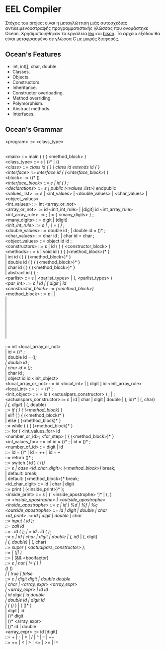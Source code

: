 # EEL Compiler

Στόχος του project είναι η μεταγλώττιση μιάς αυτοσχέδιας αντικειμενοοστραφής
προγραμματιστικής γλώσσας που ονομάστηκε Ocean. Χρησιμοποιήθηκαν τα εργαλεία
[lex](https://silcnitc.github.io/lex.html) και [bison](https://www.gnu.org/software/bison/).
Το αρχείο εξόδου θα είναι μεταφρασμένο σε γλώσσα C με μικρές διαφορές.


## Ocean's Features

* int, int[], char, double.
* Classes.
* Objects.
* Constructors.
* Inheritance.
* Constructor overloading.
* Method overriding.
* Polymorphism.
* Abstract methods.
* Interfaces.

## Ocean's Grammar

\<program>	::= <class_type> <main><br/>
\<main>			::= main ( ) { <method_block> }<br/>
\<class_type>		::= ε | (<class>)* | (<interface>)*<br/>
\<class>			::= class id { <block> } | class id extends id { <block> }<br/>
\<interface>			::= interface id { (<interface_block>)* }<br/>
\<block>			::= <declarations> (<constructors>)* (<methods>)*<br/>
\<interface_block>		::= ε | id ( ) ;<br/>
\<declarations>		::= ε | public (<values_list>)* endpublic<br/>
\<values_list>		::= ε | <int_values> | <double_values> | <char_values> | <object_values><br/>
\<int_values>		::= int <array_or_not><br/>
\<array_or_not>		::= id <init_int_rule> | [digit] id <int_array_rule><br/>
\<int_array_rule>		::= ; | = { <many_digits> } ;<br/>
\<many_digits>		::= digit | (digit)*<br/>
\<init_int_rule>		::= ε | ; | = ( <expression> )* ;<br/>
\<double_values>		::= double id ; | double id = (<expression>)* ;<br/>
\<char_values>		::= char id ; | char id = char ;<br/>
\<object_values>		::= object id id ;<br/>
\<constructors>		::= ε | id (  <parlist> ) { <constructor_block> }<br/>
\<methods>			::= ε | void id ( <parlist> ) { (<method_block>)* }<br/>
                |  int id ( <parlist> ) { (<method_block>)* }<br/>
                | double id ( <parlist> ) { (<method_block>)* }<br/>
                | char id ( <parlist> ) { (<method_block>)* }<br/>
                | abstract id ( ) ;<br/>
\<parlist>			::= ε | <parlist_types> | (, <parlist_types> )*<br/>
\<par_int>			::= ε | id | [ digit ] id<br/>
\<constructor_block>	::= (<method_block>)*<br/>
\<method_block>		::= ε |  <assignment> |<br/>
					<ifstat> |<br/>
					<whilestat> |<br/>
					<switchstat> |<br/>
					<forstat> |<br/>
					<callstat> |<br/>
					<returnstat> |<br/>
					<inputstat> |<br/>
					<printstat> |<br/>
					<super><br/>
<assignment>		::= int <local_array_or_not><br/>
					| id = (<expression>)* ;<br/>
					| double id = (<expression>)*;<br/>
					| double id ;<br/>
          | char id = (<expression>)*;<br/>
					| char id ;<br/>
					| object id id <init_object><br/>
<local_array_or_not>	::= id <local_int> | [ digit ] id <init_array_rule><br/>
<local_int>			::= ; | = (<expression>)* ;<br/>
<init_object>		::= = id ( <actualpars_constructor> ) ; | ;<br/>
<actualspars_constructor>::= ε | id | char | digit | double | (, id)* | (, char)*<br/>
          | (,  digit)* | (, double)*<br/>
<ifstat>			::= if ( <condition> ) { (<method_block)* }<br/>
					| elif ( <condition> ) { (<method_block)* }<br/>
					| else { (<method_block)* }<br/>
<whilestat>			::= while ( <condition> )  { (<method_block)* }<br/>
<forstat>			::= for ( <int_values_for> id <relationaloper> <br/>
          <number_or_id>; <for_step> ) { (<method_block>)* }<br/>
<int_values_for>		::= int id = (<expression>)* ; | id = (<expression>)* ;<br/>
<number_of_id>		::= digit | id<br/>
<forstep>			::= id = (<expression>)* | id = ++ | id = –<br/>
<returnstat>			::= return (<expression>)* ;<br/>
<switchstat>			::= switch ( id ) { (<caserule>)*}<br/>
<caserule>			::= ε | case <id_char_digit>: (<method_block>)* break;<br/>
					| default: break;<br/>
					| default: (<method_block>)* break;<br/>
<id_char_digit>		::= id | char | digit<br/>
<printstat>			::= print ( (<inside_print>)* );<br/>
<inside_print>		::= ε | (‘ <inside_apostrophe> ‘)* | (, <aftercomma>)*<br/>
<aftercomma>		::= <inside_apostrophe> | <outside_apostrophe><br/>
<inside_apostrophe>	::= ε | id | %d | %f | %c<br/>
<outside_apostrophe>	::= id | digit | double | char<br/>
<id_print>			::= id | digit | double | char<br/>
<inputstat>			::= input ( id );<br/>
<callstat>			::= call id <callcase><br/>
<callcase>			::= . id ( <actualpars> ); | = id . id ( <actualpars> );<br/>
<actualpars>		::= ε | id | char | digit | double | (, id)* | (, digit)*<br/>
          | (, double)* | (, char)*<br/>
<super>			::= super ( <actualpars_constructor> );<br/>
<condition>			::= <boolterm> | (|| <boolterm>)*<br/>
<boolterm>			::= <boolfactor> | (&& <boolfactor)*<br/>
<boolfactor>		::= ε | not <condition> | != ( <condition> ) |<br/>
					(<expression>)* <relationarloper> (<expression>)*<br/>
					| <condition> | true | false<br/>
<expression>		::= ε | digit <operations> digit | double <operations> double<br/>
					| char | <array_expr> <operations> <array_expr><br/>
					| <array_expr> <operations> | id <operations> id<br/>
					| id <operations> digit | id <operations> double<br/>
          | double <operations> id | digit <operations> id<br/>
					| ( (<expression>)* ) | <operations> (  (<expression>)* )<br/>
					| digit <operations> | id <operations><br/>
          | (<expression>)* <operations> digit<br/>
          | (<expression>)* <operations> <array_expr><br/>
          | (<expression>)* <operations> id | double<br/>
<array_expr>		::= id [digit]<br/>
<operations>		::= + | - | * | / | ^ | – | ++<br/>
<relationaloper>		::= == | < | > | <= | >= | !=<br/>
